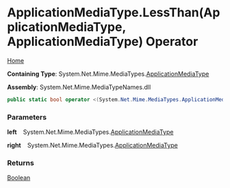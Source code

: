 # ApplicationMediaType\.LessThan\(ApplicationMediaType, ApplicationMediaType\) Operator

[Home](../../../README.md)

**Containing Type**: System\.Net\.Mime\.MediaTypes\.[ApplicationMediaType](../README.md)

**Assembly**: System\.Net\.Mime\.MediaTypeNames\.dll

```csharp
public static bool operator <(System.Net.Mime.MediaTypes.ApplicationMediaType left, System.Net.Mime.MediaTypes.ApplicationMediaType right)
```

### Parameters

**left** &ensp; System\.Net\.Mime\.MediaTypes\.[ApplicationMediaType](../README.md)

**right** &ensp; System\.Net\.Mime\.MediaTypes\.[ApplicationMediaType](../README.md)

### Returns

[Boolean](https://docs.microsoft.com/en-us/dotnet/api/system.boolean)

